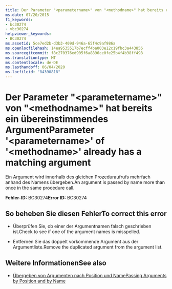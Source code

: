 ```yaml
---
title: Der Parameter "<parametername>" von "<methodname>" hat bereits ein übereinstimmendes Argument
ms.date: 07/20/2015
f1_keywords:
- bc30274
- vbc30274
helpviewer_keywords:
- BC30274
ms.assetid: 5ce7ed2b-d3b3-409d-946a-65f4c9af986a
ms.openlocfilehash: 14ea9535517b7ecff4ba003e12c19fbc3a443856
ms.sourcegitcommit: f8c270376ed905f6a8896ce0fe25b4f4b38ff498
ms.translationtype: MT
ms.contentlocale: de-DE
ms.lasthandoff: 06/04/2020
ms.locfileid: "84390818"
---
```

# <a name="parameter-parametername-of-methodname-already-has-a-matching-argument"></a><span data-ttu-id="21b87-102">Der Parameter "\<parametername>" von "\<methodname>" hat bereits ein übereinstimmendes Argument</span><span class="sxs-lookup"><span data-stu-id="21b87-102">Parameter '\<parametername>' of '\<methodname>' already has a matching argument</span></span>
<span data-ttu-id="21b87-103">Ein Argument wird innerhalb des gleichen Prozeduraufrufs mehrfach anhand des Namens übergeben.</span><span class="sxs-lookup"><span data-stu-id="21b87-103">An argument is passed by name more than once in the same procedure call.</span></span>  
  
 <span data-ttu-id="21b87-104">**Fehler-ID:** BC30274</span><span class="sxs-lookup"><span data-stu-id="21b87-104">**Error ID:** BC30274</span></span>  
  
## <a name="to-correct-this-error"></a><span data-ttu-id="21b87-105">So beheben Sie diesen Fehler</span><span class="sxs-lookup"><span data-stu-id="21b87-105">To correct this error</span></span>  
  
- <span data-ttu-id="21b87-106">Überprüfen Sie, ob einer der Argumentnamen falsch geschrieben ist.</span><span class="sxs-lookup"><span data-stu-id="21b87-106">Check to see if one of the argument names is misspelled.</span></span>  
  
- <span data-ttu-id="21b87-107">Entfernen Sie das doppelt vorkommende Argument aus der Argumentliste.</span><span class="sxs-lookup"><span data-stu-id="21b87-107">Remove the duplicated argument from the argument list.</span></span>  
  
## <a name="see-also"></a><span data-ttu-id="21b87-108">Weitere Informationen</span><span class="sxs-lookup"><span data-stu-id="21b87-108">See also</span></span>

- [<span data-ttu-id="21b87-109">Übergeben von Argumenten nach Position und Name</span><span class="sxs-lookup"><span data-stu-id="21b87-109">Passing Arguments by Position and by Name</span></span>](../programming-guide/language-features/procedures/passing-arguments-by-position-and-by-name.md)
